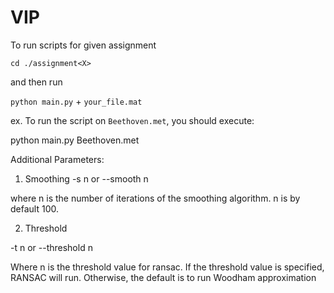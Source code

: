 # VIP

To run scripts for given assignment

`cd ./assignment<X>`

and then run

`python main.py` + `your_file.mat`

ex. To run the script on `Beethoven.met`, you should execute:

python main.py Beethoven.met

Additional Parameters:

1. Smoothing
-s n
or
--smooth n

where n is the number of iterations of the smoothing algorithm. n is by default 100. 


2. Threshold

-t n or --threshold n

Where n is the threshold value for ransac. If the threshold value is specified, RANSAC will run. Otherwise, the default is to run Woodham approximation

